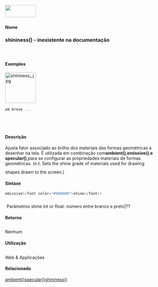 <img height="40" src="../images/1pix.gif" width="100"/>
<img height="1" src="../images/1pix.gif" width="20"/>
<img height="1" src="../images/1pix.gif" width="555"/>

#### Nome
### shininess() - inexistente na documentação
<img height="25" src="../images/1pix.gif" width="1"/>

#### Exemplos
<img alt="shininess_.jpg" src="media/shininess_.jpg" style="border: 0px solid ; width: 100px; height: 100px;"/>

```pde
em breve ...
 

```
<img height="25" src="../images/1pix.gif" width="1"/>

#### Descrição
Ajusta fator associado ao brilho dos materiais das formas geométricas a desenhar na tela.
É utilizada em combinação com**ambient()**,**emissive()**,**e specular()**,<b></b>para se configurar as propriedades materiais de formas geométricas.<b></b>
(n.t. Sets the shine grade of materials used for drawing shapes drawn to the screen.)
<img height="25" src="../images/1pix.gif" width="1"/>

#### Sintaxe
```pde
emissive(<font color="#996600">shine</font>)


```
<img height="25" src="../images/1pix.gif" width="1"/>
Parâmetros
shine
int or float: número entre branco e preto|??
<img height="25" src="../images/1pix.gif" width="1"/>

#### Retorno

	
Nenhum
<img height="25" src="../images/1pix.gif" width="1"/>

#### Utilização

	
Web & Applicações
<img height="25" src="../images/1pix.gif" width="1"/>

#### Relacionado
[ambient()](ambient_)[specular()](specular_)[shininess()](shininess_)

